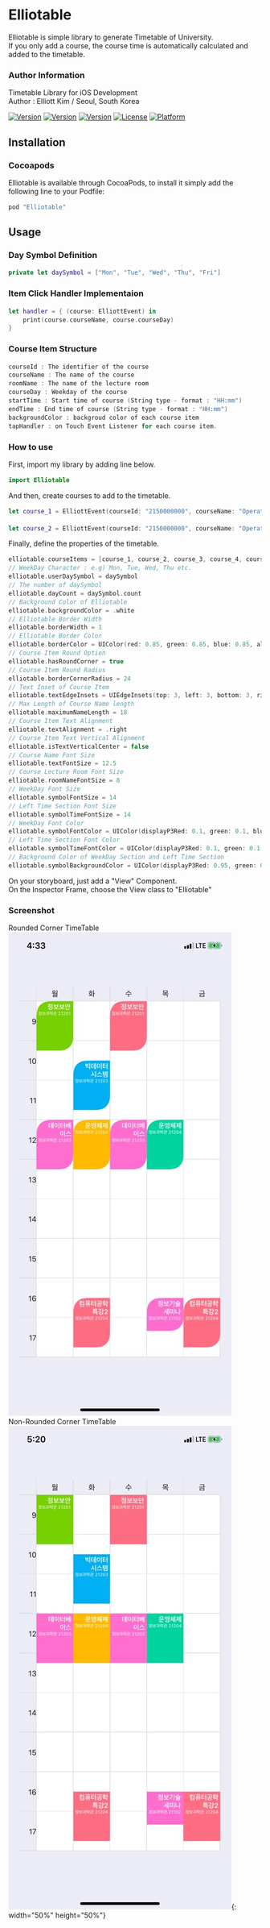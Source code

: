 # Elliotable
Elliotable is simple library to generate Timetable of University.   
If you only add a course, the course time is automatically calculated and added to the timetable.   

### Author Information
Timetable Library for iOS Development   
Author : Elliott Kim / Seoul, South Korea   
   
[![Version](https://img.shields.io/badge/version-v1.0.1-green.svg?style=flat)](http://cocoapods.org/pods/Elliotable)
[![Version](https://img.shields.io/badge/ios-11.0-blue.svg?style=flat)](http://cocoapods.org/pods/Elliotable)
[![Version](https://img.shields.io/cocoapods/v/Elliotable.svg?style=flat)](http://cocoapods.org/pods/Elliotable)
[![License](https://img.shields.io/cocoapods/l/Elliotable.svg?style=flat)](http://cocoapods.org/pods/Elliotable)
[![Platform](https://img.shields.io/cocoapods/p/Elliotable.svg?style=flat)](http://cocoapods.org/pods/Elliotable)

## Installation

### Cocoapods
Elliotable is available through CocoaPods, to install it simply add the following line to your Podfile:   
```ruby
pod "Elliotable"
```

## Usage   
### Day Symbol Definition   
```swift
private let daySymbol = ["Mon", "Tue", "Wed", "Thu", "Fri"]   
```
### Item Click Handler Implementaion    
```swift
let handler = { (course: ElliottEvent) in   
    print(course.courseName, course.courseDay)   
}   
```

### Course Item Structure   
```swift
courseId : The identifier of the course   
courseName : The name of the course
roomName : The name of the lecture room
courseDay : Weekday of the course
startTime : Start time of course (String type - format : "HH:mm")
endTime : End time of course (String type - format : "HH:mm")
backgroundColor : backgroud color of each course item
tapHandler : on Touch Event Listener for each course item.
```

### How to use   
First, import my library by adding line below.   
```swift
import Elliotable
```
And then, create courses to add to the timetable.   
```swift
let course_1 = ElliottEvent(courseId: "2150000000", courseName: "Operating System", roomName: "IT Building 21204", courseDay: .tuesday, startTime: "12:00", endTime: "13:15", backgroundColor: [UIColor], tapHandler: handler)

let course_2 = ElliottEvent(courseId: "2150000000", courseName: "Operating System", roomName: "IT Building 21204", courseDay: .thursday, startTime: "12:00", endTime: "13:15", backgroundColor: [UIColor], tapHandler: handler)
```
Finally, define the properties of the timetable.   
```swift
elliotable.courseItems = [course_1, course_2, course_3, course_4, course_5, course_6, course_7, course_8, course_9, course_10]    
// WeekDay Character : e.g) Mon, Tue, Wed, Thu etc.    
elliotable.userDaySymbol = daySymbol    
// The number of daySymbol    
elliotable.dayCount = daySymbol.count    
// Background Color of Elliotable    
elliotable.backgroundColor = .white    
// Elliotable Border Width    
elliotable.borderWidth = 1    
// Elliotable Border Color    
elliotable.borderColor = UIColor(red: 0.85, green: 0.85, blue: 0.85, alpha: 1.0)    
// Course Item Round Option    
elliotable.hasRoundCorner = true    
// Course Item Round Radius    
elliotable.borderCornerRadius = 24    
// Text Inset of Course Item    
elliotable.textEdgeInsets = UIEdgeInsets(top: 3, left: 3, bottom: 3, right: 3)    
// Max Length of Course Name length    
elliotable.maximumNameLength = 18    
// Course Item Text Alignment    
elliotable.textAlignment = .right    
// Course Item Text Vertical Alignment    
elliotable.isTextVerticalCenter = false    
// Course Name Font Size    
elliotable.textFontSize = 12.5    
// Course Lecture Room Font Size    
elliotable.roomNameFontSize = 8   
// WeekDay Font Size    
elliotable.symbolFontSize = 14    
// Left Time Section Font Size    
elliotable.symbolTimeFontSize = 14    
// WeekDay Font Color    
elliotable.symbolFontColor = UIColor(displayP3Red: 0.1, green: 0.1, blue: 0.1, alpha: 1.0)    
// Left Time Section Font Color 
elliotable.symbolTimeFontColor = UIColor(displayP3Red: 0.1, green: 0.1, blue: 0.1, alpha: 1.0)    
// Background Color of WeekDay Section and Left Time Section    
elliotable.symbolBackgroundColor = UIColor(displayP3Red: 0.95, green: 0.95, blue: 0.95, alpha: 1.0)    
```

On your storyboard, just add a "View" Component.     
On the Inspector Frame, choose the View class to "Elliotable"   

### Screenshot   
Rounded Corner TimeTable   
![screenshot](./screenshot.jpeg)   
Non-Rounded Corner TimeTable   
![screenshot](./screenshot2.jpeg){: width="50%" height="50%"}   
